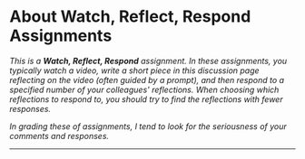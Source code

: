 About Watch, Reflect, Respond Assignments
=========================================

_This is a **Watch, Reflect, Respond** assignment.  In these assignments,
you typically watch a video, write a short piece in this discussion page
reflecting on the video (often guided by a prompt), and then respond to
a specified number of your colleagues' reflections.  When choosing which
reflections to respond to, you should try to find the reflections with
fewer responses._

_In grading these of assignments, I tend to look for the seriousness
of your comments and responses._

---
